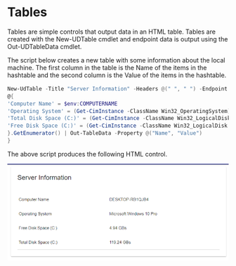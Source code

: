 # Tables

Tables are simple controls that output data in an HTML table. Tables are created with the New-UDTable cmdlet and endpoint data is output using the Out-UDTableData cmdlet.

The script below creates a new table with some information about the local machine. The first column in the table is the Name of the items in the hashtable and the second column is the Value of the items in the hashtable.

```powershell
New-UdTable -Title "Server Information" -Headers @(" ", " ") -Endpoint {
@{
'Computer Name' = $env:COMPUTERNAME
'Operating System' = (Get-CimInstance -ClassName Win32_OperatingSystem).Caption
'Total Disk Space (C:)' = (Get-CimInstance -ClassName Win32_LogicalDisk -Filter "DeviceID='C:'").Size / 1GB | ForEach-Object { "$([Math]::Round($_, 2)) GBs " }
'Free Disk Space (C:)' = (Get-CimInstance -ClassName Win32_LogicalDisk -Filter "DeviceID='C:'").FreeSpace / 1GB | ForEach-Object { "$([Math]::Round($_, 2)) GBs " }
}.GetEnumerator() | Out-TableData -Property @("Name", "Value")
}
```

The above script produces the following HTML control.

![](/assets/new-table-example-image.png)

